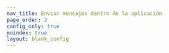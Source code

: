 ```yaml
---
nav_title: Enviar mensajes dentro de la aplicación
page_order: 2
config_only: true
noindex: true
layout: blank_config
---
```

